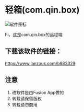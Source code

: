 # 轻箱(com.qin.box)
![软件图标](http://img04.sogoucdn.com/app/a/100520146/95307e383b5fca0fe34910e3475831ea)

hi，这是com.qin.box的远程端
 
## 下载该软件的链接：
https://www.lanzous.com/b683329

## 注意
1. 改软件是由Fusion App做的
2. 转载请保留版权
3. 转载请勿商用

